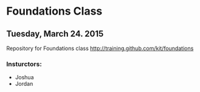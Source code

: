 # Foundations Class
## Tuesday, March 24. 2015

Repository for Foundations class http://training.github.com/kit/foundations

### Insturctors:

* Joshua
* Jordan

